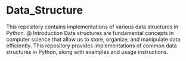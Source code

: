 # Data_Structure
This repository contains implementations of various data structures in Python. 
@ Introduction
Data structures are fundamental concepts in computer science that allow us to store, organize, and manipulate data efficiently. This repository provides implementations of common data structures in Python, along with examples and usage instructions.